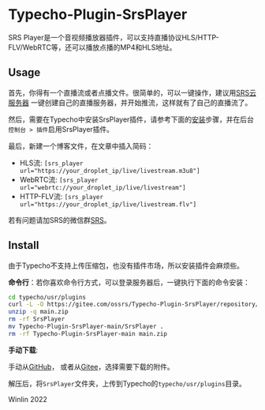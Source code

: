 # Typecho-Plugin-SrsPlayer

SRS Player是一个音视频播放器插件，可以支持直播协议HLS/HTTP-FLV/WebRTC等，还可以播放点播的MP4和HLS地址。

## Usage

首先，你得有一个直播流或者点播文件。很简单的，可以一键操作，建议用[SRS云服务器](https://ossrs.net/lts/blog/2022/04/09/SRS-Cloud-Tutorial)
一键创建自己的直播服务器，并开始推流，这样就有了自己的直播流了。

然后，需要在Typecho中安装SrsPlayer插件，请参考下面的[安装](#install)步骤，并在后台`控制台 > 插件`启用SrsPlayer插件。

最后，新建一个博客文件，在文章中插入简码：

* HLS流: `[srs_player url="https://your_droplet_ip/live/livestream.m3u8"]`
* WebRTC流: `[srs_player url="webrtc://your_droplet_ip/live/livestream"]`
* HTTP-FLV流: `[srs_player url="https://your_droplet_ip/live/livestream.flv"]`

若有问题请加SRS的微信群[SRS](https://github.com/ossrs/srs)。

## Install

由于Typecho不支持上传压缩包，也没有插件市场，所以安装插件会麻烦些。

**命令行**：若你喜欢命令行方式，可以登录服务器后，一键执行下面的命令安装：

```bash
cd typecho/usr/plugins
curl -L -O https://gitee.com/ossrs/Typecho-Plugin-SrsPlayer/repository/archive/main.zip
unzip -q main.zip
rm -rf SrsPlayer
mv Typecho-Plugin-SrsPlayer-main/SrsPlayer .
rm -rf Typecho-Plugin-SrsPlayer-main main.zip
```

**手动下载**: 

手动从[GitHub](https://github.com/ossrs/Typecho-Plugin-SrsPlayer/releases/latest/download/SrsPlayer.zip)，
或者从[Gitee](https://gitee.com/ossrs/Typecho-Plugin-SrsPlayer/tags)，选择需要下载的附件。

解压后，将`SrsPlayer`文件夹，上传到Typecho的`typecho/usr/plugins`目录。

Winlin 2022

